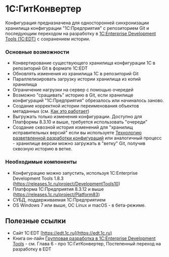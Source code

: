 # 1С:ГитКонвертер

Конфигурация предназначена для односторонней синхронизации хранилища конфигурации "1С:Предприятия" с репозиторием Git и последующим переходом на разработку в [1C:Enterprise Development Tools (1C:EDT)](http://v8.1c.ru/overview/release_EDT_18/) с сохранением истории.


### Основные возможности

* Конвертирование существующего хранилища конфигурации 1С в репозиторий Git в формате 1C:EDT
* Обновлять изменения из хранилища 1С в репозиторий Git
* Параллелизировать загрузку истории хранилища из копий хранилища
* Ограничение нагрузки на сервер с помощью очередей
* Возможно "сращивать" историю в Git, если хранилище конфигураций "1С:Предприятия" обрезалось или начиналось заново.
* Создание корректной истории переименования объектов метаданных (см. [Как это работает](Как-это-работает#Коммит-в-git))
* Выгружать только изменения конфигурации. Доступно для Платформы 8.3.10 и выше, требуется использовать "очереди"
* Создание сквозной история изменений для "хранилищ исправительных версий" если вы используете [Технологию разветвленной разработки конфигураций](https://its.1c.ru/db/v8std/content/2149184358/hdoc) или аналогичный процесс - хранилище версии можно загружать в "ветку" Git, получив сквозную историю в ветке.

### Необходимые компоненты

* Конфигурацию можно запустить, используя 1C:Enterprise Development Tools 1.8.3 (https://releases.1c.ru/project/DevelopmentTools10)
* Платформа 1С:Предприятия 8.3.12 и выше (https://releases.1c.ru/project/Platform83)
* СУБД, поддерживаемая 1С:Предприятием
* OS Windows 7 или выше, ОС Linux и macOS - в бета-режиме.

## Полезные ссылки

* Сайт 1C:EDT [https://edt.1c.ru](https://edt.1c.ru)
* Книга он-лайн [Групповая разработка в 1C:Enterprise Development Tools](https://edt.1c.ru/upload/docs_git/EDT&GIT.html) - см. Глава 6 - про 1С:ГитКонвертер, Постепенный переход на разработку в EDT